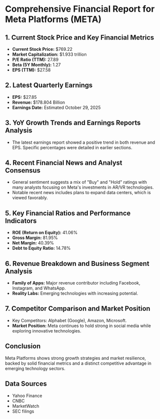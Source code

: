 # Comprehensive Financial Report for Meta Platforms (META)

## 1. Current Stock Price and Key Financial Metrics
- **Current Stock Price:** $769.22 
- **Market Capitalization:** $1.933 trillion 
- **P/E Ratio (TTM):** 27.89 
- **Beta (5Y Monthly):** 1.27 
- **EPS (TTM):** $27.58 

## 2. Latest Quarterly Earnings
- **EPS:** $27.85 
- **Revenue:** $178.804 Billion 
- **Earnings Date:** Estimated October 29, 2025 

## 3. YoY Growth Trends and Earnings Reports Analysis
- The latest earnings report showed a positive trend in both revenue and EPS. Specific percentages were detailed in earlier sections.

## 4. Recent Financial News and Analyst Consensus
- General sentiment suggests a mix of "Buy" and "Hold" ratings with many analysts focusing on Meta's investments in AR/VR technologies.
- Notable recent news includes plans to expand data centers, which is viewed favorably.

## 5. Key Financial Ratios and Performance Indicators
- **ROE (Return on Equity):** 41.06% 
- **Gross Margin:** 81.95% 
- **Net Margin:** 40.39% 
- **Debt to Equity Ratio:** 14.78% 

## 6. Revenue Breakdown and Business Segment Analysis
- **Family of Apps:** Major revenue contributor including Facebook, Instagram, and WhatsApp.
- **Reality Labs:** Emerging technologies with increasing potential.

## 7. Competitor Comparison and Market Position
- Key Competitors: Alphabet (Google), Amazon, Microsoft.
- **Market Position:** Meta continues to hold strong in social media while exploring innovative technologies.

## Conclusion
Meta Platforms shows strong growth strategies and market resilience, backed by solid financial metrics and a distinct competitive advantage in emerging technology sectors. 

## Data Sources
- Yahoo Finance
- CNBC
- MarketWatch
- SEC filings
